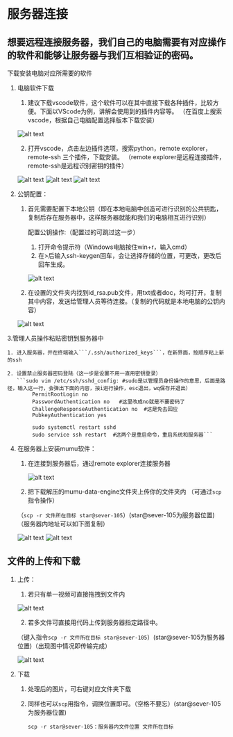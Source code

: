 # 服务器连接
## 想要远程连接服务器，我们自己的电脑需要有对应操作的软件和能够让服务器与我们互相验证的密码。

下载安装电脑对应所需要的软件
1. 电脑软件下载
    1. 建议下载vscode软件，这个软件可以在其中直接下载各种插件，比较方便。下面以VScode为例，讲解会使用到的插件内容等。
    （在百度上搜索vscode，根据自己电脑配置选择版本下载安装）

    ![alt text](图片/5f733079d8d2a36c4fdf8ac5493767b.png)

    2. 打开vscode，点击左边插件选项，搜索python，remote explorer，remote-ssh 三个插件，下载安装。
    （remote explorer是远程连接插件，remote-ssh是远程识别密钥的插件）

    ![alt text](图片/image-20-1.png)
    ![alt text](图片/image-39.png)
    ![alt text](图片/image-40.png)

3. 公钥配置：

    1. 首先需要配置下本地公钥（即在本地电脑中创造可进行识别的公共钥匙，复制后存在服务器中，这样服务器就能和我们的电脑相互进行识别）

        配置公钥操作:（配置过的可跳过这一步）
        1. 打开命令提示符（Windows电脑按住win+r，输入cmd）
        2. 在>后输入ssh-keygen回车，会让选择存储的位置，可更改，更改后回车生成。

       ![alt text](图片/42ad0cdfb5f1154d166ebd698f75547.png)

    2. 在设置的文件夹内找到id_rsa.pub文件，用txt或者doc，均可打开，复制其中内容，发送给管理人员等待连接。（复制的代码就是本地电脑的公钥内容）

     ![alt text](图片/0e0c5536aef87562332738e53ab3956.png)
   
3.管理人员操作粘贴密钥到服务器中

    1. 进入服务器，并在终端输入```/.ssh/authorized_keys```，在新界面，按顺序粘上新的ssh
    
    2. 设置禁⽌服务器密码登陆（这一步是设置不用一直用密钥登录）
       ```sudo vim /etc/ssh/sshd_config: #sudo是以管理员身份操作的意思，后面是路径，输入这一行，会弹出下面的内容，按i进行操作，esc退出，wq保存并退出）
            PermitRootLogin no
            PasswordAuthentication no   #这里改成no就是不要密码了
            ChallengeResponseAuthentication no  #这是免去回应
            PubkeyAuthentication yes

            sudo systemctl restart sshd  
            sudo service ssh restart  #这两个是重启命令，重启系统和服务器```


4. 在服务器上安装mumu软件：

    1. 在连接到服务器后，通过remote explorer连接服务器

       ![alt text](图片/image-12.png) 

    2. 把下载解压的mumu-data-engine文件夹上传你的文件夹内 （可通过`scp`指令操作）

      （`scp -r 文件所在目标 star@sever-105`）(star@sever-105为服务器位置)（服务器内地址可以如下图复制）

   ![alt text](图片/image-19.png)
   ![alt text](图片/d33340f840f337c044ae5d197ac63d5.png)

## 文件的上传和下载
1. 上传：

    1. 若只有单一视频可直接拖拽到文件内

   ![alt text](图片/image-18.png)

    2. 若多文件可直接用代码上传到服务器指定路径中。

    （键入指令`scp -r 文件所在目标 star@sever-105`）(star@sever-105为服务器位置)（出现图中情况即传输完成）
   
   ![alt text](图片/image-19-1.png)

3. 下载

    1. 处理后的图片，可右键对应文件夹下载

    2. 同样也可以`scp`用指令，调换位置即可。（空格不要忘）(star@sever-105为服务器位置)
       
       ```scp -r star@sever-105：服务器内文件位置 文件所在目标```
   





